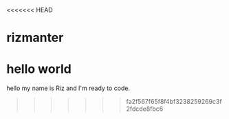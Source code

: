 <<<<<<< HEAD
# rizmanter
hello world
=======
hello my name is Riz and I'm ready to code.
>>>>>>> fa2f567f65f8f4bf3238259269c3f2fdcde8fbc6
